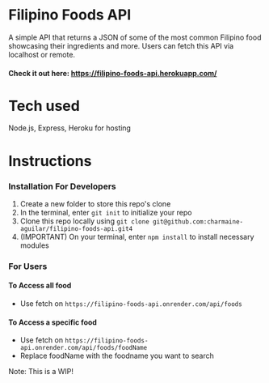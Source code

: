 # Filipino Foods API
A simple API that returns a JSON of some of the most common Filipino food showcasing their ingredients and more. Users can fetch this API via localhost or remote.

#### Check it out here: https://filipino-foods-api.herokuapp.com/

# Tech used
Node.js, Express, Heroku for hosting

# Instructions
### Installation For Developers
1. Create a new folder to store this repo's clone
2. In the terminal, enter `git init` to initialize your repo
3. Clone this repo locally using `git clone git@github.com:charmaine-aguilar/filipino-foods-api.git4`
4. (IMPORTANT) On your terminal, enter `npm install` to install necessary modules 


### For Users
#### To Access all food
- Use fetch on `https://filipino-foods-api.onrender.com/api/foods`

#### To Access a specific food
- Use fetch on `https://filipino-foods-api.onrender.com/api/foods/foodName`
- Replace foodName with the foodname you want to search

Note: This is a WIP!
